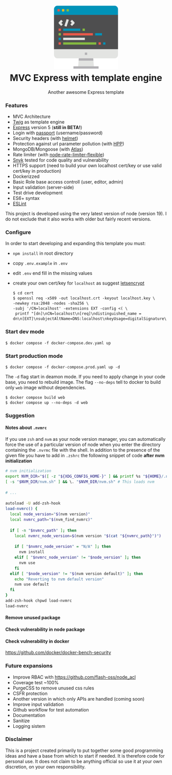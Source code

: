 <p align="center" style="margin-bottom: 0px !important;">
  <img width="200" src="loghi.png" alt="MVC Express" align="center">
</p>

<h1 align="center" style="margin-top: 10px;">MVC Express with template engine</h1>

<p align="center">Another awesome Express template</p>

<div align="center" >

</div>

### Features

- MVC Architecture
- [Twig](https://www.npmjs.com/package/twig) as template engine
- [Express](https://www.npmjs.com/package/express) version 5 (**still in BETA!**)
- Login with [passport](https://www.npmjs.com/package/passport) (username/password)
- Security headers (with [helmet](https://www.npmjs.com/package/helmet))
- Protection against url parameter pollution (with [HPP](https://www.npmjs.com/package/hpp))
- MongoDB/Mongoose (with [Atlas](https://cloud.mongodb.com/))
- Rate limiter (with [node-rate-limiter-flexible](https://www.npmjs.com/package/rate-limiter-flexible))
- [Snyk](https://snyk.io/) tested for code quality and vulnerability
- HTTPS support (need to build your own localhost cert/key or use valid cert/key in production)
- Dockerizzed
- Basic Role base access controll (user, editor, admin)
- Input validation (server-side)
- Test drive development
- ES6+ syntax
- [ESLint](https://www.npmjs.com/package/eslint)

This project is developed using the very latest version of node (version 19). I do not exclude that it also works with older but fairly recent versions.

### Configure

In order to start developing and expanding this template you must:

- `npm install` in root directory
- copy `.env.example` in `.env`
- edit `.env` end fill in the missing values
- create your own cert/key for `localhost` as suggest [letsencrypt](https://letsencrypt.org/docs/certificates-for-localhost/)

  ```shell
  $ cd cert
  $ openssl req -x509 -out localhost.crt -keyout localhost.key \
  -newkey rsa:2048 -nodes -sha256 \
  -subj '/CN=localhost' -extensions EXT -config <( \
   printf "[dn]\nCN=localhost\n[req]\ndistinguished_name = dn\n[EXT]\nsubjectAltName=DNS:localhost\nkeyUsage=digitalSignature\nextendedKeyUsage=serverAuth")
  ```

### Start dev mode

```shell
$ docker compose -f docker-compose.dev.yaml up
```

### Start production mode

```shell
$ docker compose -f docker-compose.prod.yaml up -d
```

The `-d` flag start in deamon mode.
If you need to apply change in your code base, you need to rebuild image. The flag `--no-deps` tell to docker to build only `web` image without dependencies.

```shell
$ docker compose build web
$ docker compose up --no-deps -d web
```

### Suggestion

#### Notes about `.nvmrc`

If you use `zsh` and `nvm` as your node version manager, you can automatically force the use of a particular version of node when you enter the directory containing the `.nvrmc` file with the shell. In addition to the presence of the given file you have to add in `.zshrc` the following snippet of code **after nvm initialization**

```sh
# nvm initialization
export NVM_DIR="$([ -z "${XDG_CONFIG_HOME-}" ] && printf %s "${HOME}/.nvm" || printf %s "${XDG_CONFIG_HOME}/nvm")"
[ -s "$NVM_DIR/nvm.sh" ] && \. "$NVM_DIR/nvm.sh" # This loads nvm

# ...

autoload -U add-zsh-hook
load-nvmrc() {
  local node_version="$(nvm version)"
  local nvmrc_path="$(nvm_find_nvmrc)"

  if [ -n "$nvmrc_path" ]; then
    local nvmrc_node_version=$(nvm version "$(cat "${nvmrc_path}")")

    if [ "$nvmrc_node_version" = "N/A" ]; then
      nvm install
    elif [ "$nvmrc_node_version" != "$node_version" ]; then
      nvm use
    fi
  elif [ "$node_version" != "$(nvm version default)" ]; then
    echo "Reverting to nvm default version"
    nvm use default
  fi
}
add-zsh-hook chpwd load-nvmrc
load-nvmrc
```

#### Remove unused package

#### Check vulnerability in node package

#### Check vulnerability in docker

https://github.com/docker/docker-bench-security

### Future expansions

- Improve RBAC with https://github.com/flash-oss/node_acl
- Coverage test ~100%
- PurgeCSS to remove unused css rules
- CSFR protection
- Another version in which only APIs are handled (coming soon)
- Improve input validation
- Github workflow for test automation
- Documentation
- Sanitize
- Logging sistem

### Disclaimer

This is a project created primarily to put together some good programming ideas and have a base from which to start if needed. It is therefore code for personal use. It does not claim to be anything official so use it at your own discretion, on your own responsibility.

